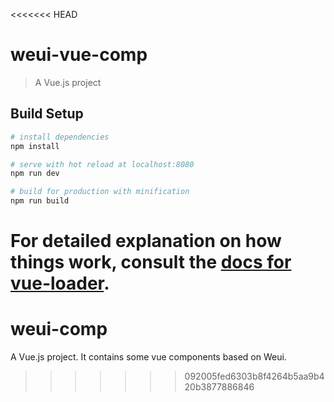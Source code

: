 <<<<<<< HEAD
# weui-vue-comp

> A Vue.js project

## Build Setup

``` bash
# install dependencies
npm install

# serve with hot reload at localhost:8080
npm run dev

# build for production with minification
npm run build
```

For detailed explanation on how things work, consult the [docs for vue-loader](http://vuejs.github.io/vue-loader).
=======
# weui-comp
A Vue.js project.  It contains some vue components based on Weui.
>>>>>>> 092005fed6303b8f4264b5aa9b420b3877886846
